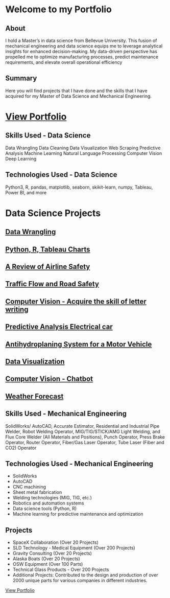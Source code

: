 
# Welcome to my Portfolio


## About
I hold a Master’s in data science from Bellevue University. This fusion of mechanical engineering and data science equips me to leverage analytical insights for enhanced decision-making. My data-driven perspective has propelled me to optimize manufacturing processes, predict maintenance requirements, and elevate overall operational efficiency

## Summary
Here you will find projects that I have done and the skills that I have acquired for my Master of Data Science and Mechanical Engineering.

# [View Portfolio](https://rahimianyousof.wixsite.com/my-site-4)

## Skills Used - Data Science 
Data Wrangling
Data Cleaning
Data Visualization
Web Scraping
Predictive Analysis
Machine Learning
Natural Language Processing
Computer Vision
Deep Learning

## Technologies Used - Data Science 
Python3, R, pandas, matplotlib, seaborn, skikit-learn, numpy, Tableau, Power BI, and more

# Data Science Projects
## [Data Wrangling](https://github.com/Yousof-Rahimian/Data-Wrangling)
## [Python, R, Tableau Charts](https://github.com/Yousof-Rahimian/Python-R-Tableau-Charts)
## [A Review of Airline Safety](https://github.com/Yousof-Rahimian/A-Review-of-Airline-Safety)
## [Traffic Flow and Road Safety](https://github.com/Yousof-Rahimian/Traffic-Flow-and-Road-Safety)
## [Computer Vision - Acquire the skill of letter writing](https://github.com/Yousof-Rahimian/Acquire-the-skill-of-letter-writing)
## [Predictive Analysis Electrical car](https://github.com/Yousof-Rahimian/Predictive-Analysis-Electrical-car-)
## [Antihydroplaning System for a Motor Vehicle](https://github.com/Yousof-Rahimian/Antihydroplaning-System-for-a-Motor-Vehicle)
## [Data Visualization](https://github.com/Yousof-Rahimian/Data-Visualization)
## [Computer Vision - Chatbot](https://github.com/Yousof-Rahimian/Cahtbot)
## [Weather Forecast](https://github.com/Yousof-Rahimian/WheaderApp)

## Skills Used - Mechanical Engineering 
SolidWorks/ AutoCAD, Accurate Estimator, Residential and Industrial Pipe Welder, Robot Welding Operator, MIG/TIG/STICK/AMG Light Welding, and Flux Core Welder (All Materials and Positions), Punch Operator, Press Brake Operator, Router Operator, Fiber/Gas Laser Operator, Tube Laser (Fiber and CO2) Operator

## Technologies Used - Mechanical Engineering
- SolidWorks 
- AutoCAD
- CNC machining
- Sheet metal fabrication
- Welding technologies (MIG, TIG, etc.)
- Robotics and automation systems
- Data science tools (Python, R)
- Machine learning for predictive maintenance and optimization

## Projects
- SpaceX Collaboration (Over 20 Projects)
- SLD Technology - Medical Equipment (Over 200 Projects)
- Gravity Consulting (Over 20 Projects)
- Alaska Boats (Over 20 Projects)
- OSW Equipment (Over 100 Parts)
- Technical Glass Products - Over 200 Projects
- Additional Projects: Contributed to the design and production of over 2000 unique parts for various companies in different industries.




[View Portfolio](https://rahimianyousof.wixsite.com/my-site-4)

